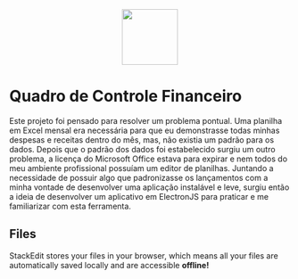 <div align="center"><img width="100" src="https://user-images.githubusercontent.com/84191626/229863911-a0a65b5a-81e2-4ca8-b5c1-c0a35401646f.svg"/></div>

# Quadro de Controle Financeiro

Este projeto foi pensado para resolver um problema pontual. Uma planilha em Excel mensal era necessária para que eu demonstrasse todas minhas despesas e receitas dentro do mês, mas, não existia um padrão para os dados. Depois que o padrão dos dados foi estabelecido surgiu um outro problema, a licença do Microsoft Office estava para expirar e nem todos do meu ambiente profissional possuíam um editor de planilhas. Juntando a necessidade de possuir algo que padronizasse os lançamentos com a minha vontade de desenvolver uma aplicação instalável e leve, surgiu então a ideia de desenvolver um aplicativo em ElectronJS para praticar e me familiarizar com esta ferramenta.


## Files

StackEdit stores your files in your browser, which means all your files are automatically saved locally and are accessible **offline!**